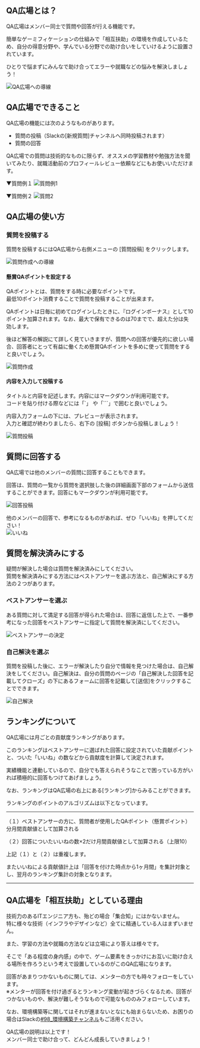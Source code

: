 ## QA広場とは？
QA広場はメンバー同士で質問や回答が行える機能です。

簡単なゲーミフィケーションの仕組みで「相互扶助」の環境を作成しているため、自分の得意分野や、学んでいる分野での助け合いをしていけるように設置されています。

ひとりで悩まずにみんなで助け合ってエラーや就職などの悩みを解決しましょう！

![QA広場への導線](images/qa-board/route-to-qa-board.png)

## QA広場でできること
QA広場の機能には次のようなものがあります。

- 質問の投稿（Slackの[新規質問]チャンネルへ同時投稿されます）
- 質問の回答

QA広場での質問は技術的なものに限らず、オススメの学習教材や勉強方法を聞いてみたり、就職活動前のプロフィールレビュー依頼などにもお使いいただけます。

▼質問例１
![質問例1](images/qa-board/qa-example-1.jpg)

▼質問例２
![質問2](images/qa-board/qa-example-2.jpg)

## QA広場の使い方
### 質問を投稿する
質問を投稿するにはQA広場から右側メニューの [質問投稿] をクリックします。

![質問作成への導線](images/qa-board/route-to-create-question.png)

#### 懸賞QAポイントを設定する
QAポイントとは、質問をする時に必要なポイントです。  
最低10ポイント消費することで質問を投稿することが出来ます。

QAポイントは日毎に初めてログインしたときに、『ログインボーナス』として10ポイント加算されます。なお、最大で保有できるのは70までで、超えた分は失効します。

後ほど解答の解説にて詳しく見ていきますが、質問への回答が優先的に欲しい場合、回答者にとって有益に働くため懸賞QAポイントを多めに使って質問をすると良いでしょう。

![質問作成](images/qa-board/create-question.jpg)

#### 内容を入力して投稿する
タイトルと内容を記述します。内容にはマークダウンが利用可能です。  
コードを貼り付ける際などには「`」 や「```」で囲むと良いでしょう。

内容入力フォームの下には、プレビューが表示されます。  
入力と確認が終わりましたら、右下の [投稿] ボタンから投稿しましょう！

![質問投稿](images/qa-board/check-preview.jpg)

## 質問に回答する
QA広場では他のメンバーの質問に回答することもできます。

回答は、質問の一覧から質問を選択肢した後の詳細画面下部のフォームから送信することができます。回答にもマークダウンが利用可能です。

![回答投稿](images/qa-board/create-answer.jpg)

他のメンバーの回答で、参考になるものがあれば、ぜひ「いいね」を押してください！  
![いいね](images/qa-board/good-action.jpg)

## 質問を解決済みにする
疑問が解決した場合は質問を解決済みにしてください。  
質問を解決済みにする方法にはベストアンサーを選ぶ方法と、自己解決にする方法の２つがあります。

### ベストアンサーを選ぶ
ある質問に対して満足する回答が得られた場合は、回答に返信した上で、一番参考になった回答をベストアンサーに指定して質問を解決済にしてください。

![ベストアンサーの決定](images/qa-board/decide-best-answer.jpg)

### 自己解決を選ぶ
質問を投稿した後に、エラーが解決したり自分で情報を見つけた場合は、自己解決をしてください。自己解決は、自分の質問のページの「自己解決した回答を記載してクローズ」の下にあるフォームに回答を記載して[送信]をクリックすることでできます。

![自己解決](images/qa-board/self-solving.jpg)

## ランキングについて
QA広場には月ごとの貢献度ランキングがあります。

このランキングはベストアンサーに選ばれた回答に設定されていた貢献ポイントと、ついた「いいね」の数などから貢献度を計算して決定されます。

実績機能と連動しているので、自分でも答えられそうなことで困っている方がいれば積極的に回答もつけてあげましょう。

なお、ランキングはQA広場の右上にある[ランキング]からみることができます。

ランキングのポイントのアルゴリズムは以下となっています。

---

（１）ベストアンサーの方に、質問者が使用したQAポイント（懸賞ポイント）分月間貢献値として加算される

（２）回答についたいいねの数×2だけ月間貢献値として加算される（上限10）

上記（１）と（２）は重複します。

またいいねによる貢献値計上は「回答を付けた時点から1ヶ月間」を集計対象とし、翌月のランキング集計の対象となります。

---

## QA広場を「相互扶助」としている理由
技術力のあるITエンジニア方も、殆どの場合「集合知」にはかないません。  
特に様々な技術（インフラやデザインなど）全てに精通している人はまずいません。

また、学習の方法や就職の方法などは立場により答えは様々です。

そこで「ある程度の身内感」の中で、ゲーム要素をきっかけにお互いに助け合える場所を作ろうという考えで設置しているのがこのQA広場になります。

回答があまりつかないものに関しては、メンターの方でも時々フォローをしています。  
※メンターが回答を付け過ぎるとランキング変動が起きづらくなるため、回答がつかないものや、解決が難しそうなもので可能なもののみフォローしています。

なお、環境構築等に関してはそれが進まないとなにも始まらないため、お困りの場合はSlackの[#98_環境構築チャンネル](https://techcommit.slack.com/archives/CJC1AFPLM)もご活用ください。

QA広場の説明は以上です！  
メンバー同士で助け合って、どんどん成長していきましょう！
